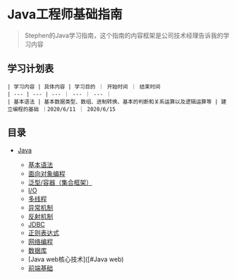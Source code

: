# Java工程师基础指南
>Stephen的Java学习指南，这个指南的内容框架是公司技术经理告诉我的学习内容

## 学习计划表

```gherkin
| 学习内容 | 具体内容 | 学习目的 ｜ 开始时间 ｜ 结束时间
| --- | --- | --- ｜ --- ｜ --- ｜
| 基本语法 | 基本数据类型、数组、进制转换、基本的判断和关系运算以及逻辑运算等 | 建立编程的基础 ｜2020/6/11 ｜ 2020/6/15
```

## 目录

- [Java](#java)
    
    - [基本语法](#基本语法)
    - [面向对象编程](#oop)
    - [泛型/容器（集合框架）](#泛型/容器)
    - [I/O](#I/O)
    - [多线程](#多线程)
    - [异常机制](#异常机制)
    - [反射机制](#反射机制)
    - [JDBC](#JDBC)
    - [正则表达式](#正则表达式)
    - [网络编程](#网络编程)
    - [数据库](#数据库)
    - [Java web核心技术]([#Java web)
    - [前端基础](#前端)
    
    


